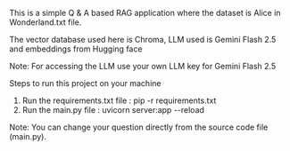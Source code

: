 This is a simple Q & A based RAG application where the dataset is Alice in Wonderland.txt file.

The vector database used here is Chroma, LLM used is Gemini Flash 2.5 and embeddings from Hugging face

Note: For accessing the LLM use your own LLM key for Gemini Flash 2.5

Steps to run this project on your machine
1. Run the requirements.txt file : pip -r requirements.txt
2. Run the main.py file : uvicorn server:app --reload

Note: You can change your question directly from the source code file (main.py).